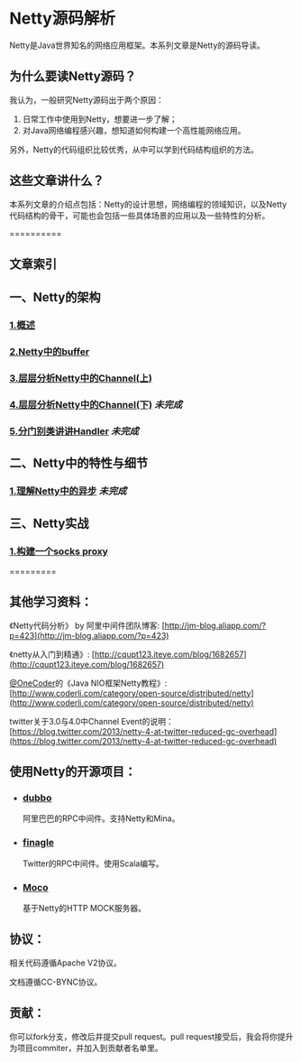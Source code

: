 Netty源码解析
====

Netty是Java世界知名的网络应用框架。本系列文章是Netty的源码导读。

## 为什么要读Netty源码？

我认为，一般研究Netty源码出于两个原因：

1. 日常工作中使用到Netty，想要进一步了解；
2. 对Java网络编程感兴趣，想知道如何构建一个高性能网络应用。

另外，Netty的代码组织比较优秀，从中可以学到代码结构组织的方法。

## 这些文章讲什么？

本系列文章的介绍点包括：Netty的设计思想，网络编程的领域知识，以及Netty代码结构的骨干，可能也会包括一些具体场景的应用以及一些特性的分析。

==========

## 文章索引

## 一、Netty的架构

### [1.概述](https://github.com/code4craft/netty-learning/blob/master/ch1-overview.md)
### [2.Netty中的buffer](https://github.com/code4craft/netty-learning/blob/master/ch2-buffer.md)
### [3.层层分析Netty中的Channel(上)](https://github.com/code4craft/netty-learning/blob/master/ch3-pipeline.md)
### [4.层层分析Netty中的Channel(下)](https://github.com/code4craft/netty-learning/blob/master/ch4-channel-nio.md) *未完成*
### [5.分门别类讲讲Handler](https://github.com/code4craft/netty-learning/blob/master/ch5-handler.md) *未完成*

## 二、Netty中的特性与细节

### [1.理解Netty中的异步](https://github.com/code4craft/netty-learning/blob/master/detail/ch1-async-in-netty.md) *未完成*

## 三、Netty实战

### [1.构建一个socks proxy](https://github.com/code4craft/netty-learning/blob/master/socks-proxy-by-netty.md)

=========

## 其他学习资料：

《Netty代码分析》 by 阿里中间件团队博客:
[http://jm-blog.aliapp.com/?p=423](http://jm-blog.aliapp.com/?p=423)

《netty从入门到精通》:
[http://cqupt123.iteye.com/blog/1682657](http://cqupt123.iteye.com/blog/1682657)

[@OneCoder](http://weibo.com/kubicoder)的《Java NIO框架Netty教程》:
[http://www.coderli.com/category/open-source/distributed/netty](http://www.coderli.com/category/open-source/distributed/netty)

twitter关于3.0与4.0中Channel Event的说明：
[https://blog.twitter.com/2013/netty-4-at-twitter-reduced-gc-overhead](https://blog.twitter.com/2013/netty-4-at-twitter-reduced-gc-overhead)

## 使用Netty的开源项目：

* ### [dubbo](https://github.com/alibaba/dubbo)

	阿里巴巴的RPC中间件。支持Netty和Mina。

* ### [finagle](https://github.com/twitter/finagle)

	Twitter的RPC中间件。使用Scala编写。

* ### [Moco](https://github.com/dreamhead/moco)

	基于Netty的HTTP MOCK服务器。

## 协议：

相关代码遵循Apache V2协议。

文档遵循CC-BYNC协议。

## 贡献：

你可以fork分支，修改后并提交pull request。pull request接受后，我会将你提升为项目commiter，并加入到贡献者名单里。